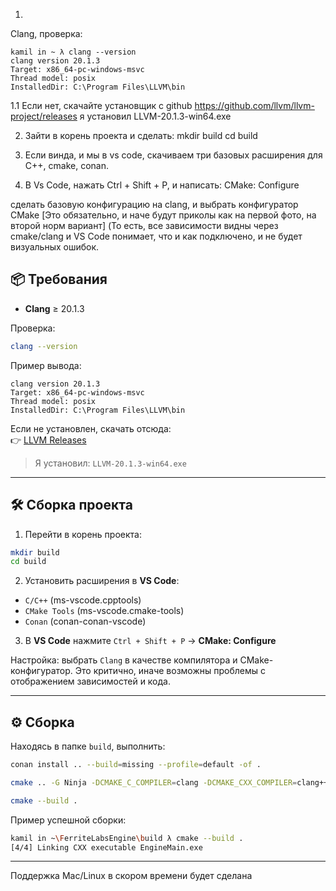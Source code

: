 1. 
Clang, проверка:
```
kamil in ~ λ clang --version
clang version 20.1.3
Target: x86_64-pc-windows-msvc
Thread model: posix
InstalledDir: C:\Program Files\LLVM\bin
```

1.1 Если нет, скачайте установщик с github
https://github.com/llvm/llvm-project/releases
я установил LLVM-20.1.3-win64.exe



2. Зайти в корень проекта и сделать:
mkdir build
cd build

3. Если винда, и мы в vs code, скачиваем три базовых расширения для C++, cmake, conan.

4. В Vs Code, нажать  Ctrl + Shift + P, и написать:
 CMake: Configure

сделать базовую конфигурацию на clang, и выбрать конфигуратор CMake [Это обязательно, и наче будут приколы как на первой фото, на второй норм вариант]
(То есть, все зависимости видны через cmake/clang и VS Code понимает, что и как подключено, и не будет визуальных ошибок.

## 📦 Требования

- **Clang** ≥ 20.1.3

Проверка:
```bash
clang --version
```

Пример вывода:
```
clang version 20.1.3
Target: x86_64-pc-windows-msvc
Thread model: posix
InstalledDir: C:\Program Files\LLVM\bin
```

Если не установлен, скачать отсюда:  
👉 [LLVM Releases](https://github.com/llvm/llvm-project/releases)

> Я установил: `LLVM-20.1.3-win64.exe`

---

## 🛠️ Сборка проекта

1. Перейти в корень проекта:

```bash
mkdir build
cd build
```

2. Установить расширения в **VS Code**:

- `C/C++` (ms-vscode.cpptools)
- `CMake Tools` (ms-vscode.cmake-tools)
- `Conan` (conan-conan-vscode)

3. В **VS Code** нажмите `Ctrl + Shift + P` → **CMake: Configure**

Настройка: выбрать `Clang` в качестве компилятора и CMake-конфигуратор. Это критично, иначе возможны проблемы с отображением зависимостей и кода.

---

## ⚙️ Сборка

Находясь в папке `build`, выполнить:

```bash
conan install .. --build=missing --profile=default -of .

cmake .. -G Ninja -DCMAKE_C_COMPILER=clang -DCMAKE_CXX_COMPILER=clang++ -DCMAKE_BUILD_TYPE=Release

cmake --build .
```

Пример успешной сборки:

```bash
kamil in ~\FerriteLabsEngine\build λ cmake --build .
[4/4] Linking CXX executable EngineMain.exe
```

---

Поддержка Mac/Linux в скором времени будет сделана
